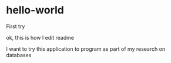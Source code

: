 hello-world
===========

First try

ok, this is how I edit readme


I want to try this application to program as part of my research on databases

